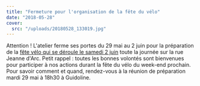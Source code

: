 ```yaml
---
title: "Fermeture pour l'organisation de la fête du vélo"
date: "2018-05-28"
cover:
  src: "/uploads/20180528_133019.jpg"
---
```


Attention ! L'atelier ferme ses portes du 29 mai au 2 juin pour la préparation de la [fête vélo qui se déroule le samedi 2 juin](http://www.guidoline.com/evenement/roule-festival-du-velo-2018/) toute la journée sur la rue Jeanne d'Arc. Petit rappel : toutes les bonnes volontés sont bienvenues pour participer à nos actions durant la fête du vélo du week-end prochain. Pour savoir comment et quand, rendez-vous à la réunion de préparation mardi 29 mai à 18h30 à Guidoline.
